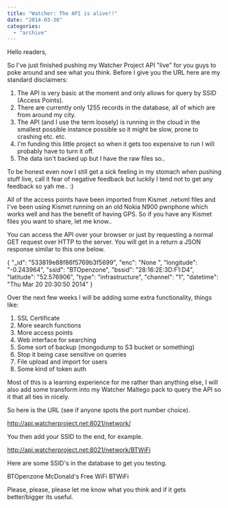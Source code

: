 ```yaml
---
title: "Watcher: The API is alive!!"
date: "2014-03-30"
categories: 
  - "archive"
---
```


Hello readers,

So I've just finished pushing my Watcher Project API "live" for you guys to poke around and see what you think. Before I give you the URL here are my standard disclaimers:

1. The API is very basic at the moment and only allows for query by SSID (Access Points).
2. There are currently only 1255 records in the database, all of which are from around my city.
3. The API (and I use the term loosely) is running in the cloud in the smallest possible instance possible so it might be slow, prone to crashing etc. etc.
4. I'm funding this little project so when it gets too expensive to run I will probably have to turn it off.
5. The data isn't backed up but I have the raw files so..

To be honest even now I still get a sick feeling in my stomach when pushing stuff live, call it fear of negative feedback but luckily I tend not to get any feedback so yah me.. :)

All of the access points have been imported from Kismet .netxml files and I've been using Kismet running on an old Nokia N900 pwnphone which works well and has the benefit of having GPS. So if you have any Kismet files you want to share, let me know..

You can access the API over your browser or just by requesting a normal GET request over HTTP to the server. You will get in a return a JSON response similar to this one below.

{ "\_id": "533819e88f86f5769b3f5699", "enc": "None ", "longitude": "-0.243964", "ssid": "BTOpenzone", "bssid": "28:16:2E:3D:F1:D4", "latitude": "52.576906", "type": "infrastructure", "channel": "1", "datetime": "Thu Mar 20 20:30:50 2014" }

Over the next few weeks I will be adding some extra functionality, things like:

1. SSL Certificate
2. More search functions
3. More access points
4. Web interface for searching
5. Some sort of backup (mongodump to S3 bucket or something)
6. Stop it being case sensitive on queries
7. File upload and import for users
8. Some kind of token auth

Most of this is a learning experience for me rather than anything else, I will also add some transform into my Watcher Maltego pack to query the API so it that all ties in nicely.

So here is the URL (see if anyone spots the port number choice).

http://api.watcherproject.net:8021/network/

You then add your SSID to the end, for example.

http://api.watcherproject.net:8021/network/BTWiFi

Here are some SSID's in the database to get you testing.

BTOpenzone McDonald's Free WiFi BTWiFi

Please, please, please let me know what you think and if it gets better/bigger its useful.
